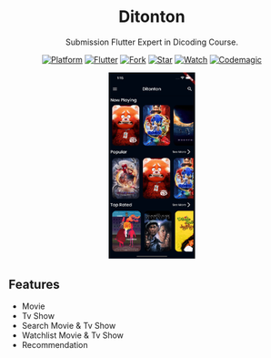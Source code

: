 <h1 align="center">
  Ditonton
</h1>
<p align="center">
  Submission Flutter Expert in Dicoding Course.
</p>
<p align="center">
  <a href="http://developer.android.com/index.html"><img alt="Platform" src="https://img.shields.io/badge/platform-Android%20%7C%20iOS-green.svg"></a>
  <a href="http://kotlinlang.org"><img alt="Flutter" src="https://img.shields.io/badge/flutter-2.10.4-blue.svg"></a>
  <a href="https://github.com/haryonorz/ditonton/"><img alt="Fork" src="https://img.shields.io/github/forks/haryonorz/ditonton"></a>
  <a href="https://github.com/haryonorz/ditonton/"><img alt="Star" src="https://img.shields.io/github/stars/haryonorz/ditonton"></a>
  <a href="https://github.com/haryonorz/ditonton/"><img alt="Watch" src="https://img.shields.io/github/watchers/haryonorz/ditonton"></a>
  <a href="https://codemagic.io/app/625b9bb25d82903dca4cfdf1/build/625ba4fadfd8ad7f62ee7dc6"><img alt="Codemagic" src="https://api.codemagic.io/apps/625b9bb25d82903dca4cfdf1/625b9bb25d82903dca4cfdf0/status_badge.svg"></a>
</p>

<p align="center">
  <img width="30%" src="assets/preview.png"/>
</p>

## Features

- Movie
- Tv Show
- Search Movie & Tv Show
- Watchlist Movie & Tv Show
- Recommendation
